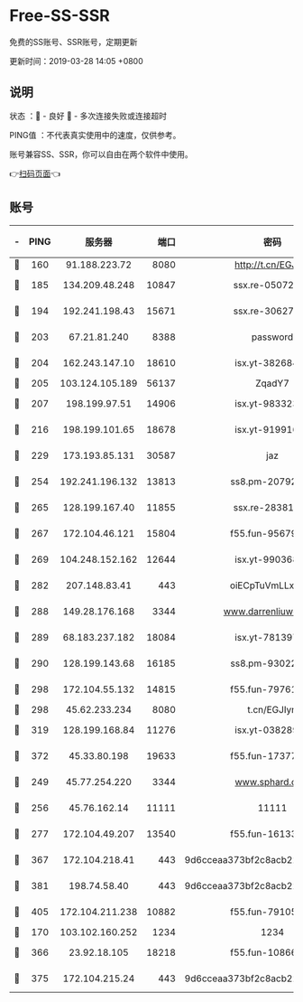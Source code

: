 # Free-SS-SSR

免费的SS账号、SSR账号，定期更新

更新时间：2019-03-28 14:05 +0800

## 说明

状态     ：🙂 - 良好 🙁 - 多次连接失败或连接超时

PING值   ：不代表真实使用中的速度，仅供参考。

账号兼容SS、SSR，你可以自由在两个软件中使用。

👉[扫码页面](https://liesauer.github.io/Free-SS-SSR/)👈

## 账号

|-|PING|服务器|端口|密码|加密方式|区域|
|:----:|:----:|:-----:|-----:|:----:|:----:|:----:|
|🙂|160|91.188.223.72|8080|http://t.cn/EGJIyrl|rc4-md5|RU|
|🙂|185|134.209.48.248|10847|ssx.re-05072689|aes-256-cfb|US|
|🙂|194|192.241.198.43|15671|ssx.re-30627784|aes-256-cfb|US|
|🙂|203|67.21.81.240|8388|password|aes-256-cfb|US|
|🙂|204|162.243.147.10|18610|isx.yt-38268471|aes-256-cfb|US|
|🙂|205|103.124.105.189|56137|ZqadY7|chacha20|US|
|🙂|207|198.199.97.51|14906|isx.yt-98332300|aes-256-cfb|US|
|🙂|216|198.199.101.65|18678|isx.yt-91991636|aes-256-cfb|US|
|🙂|229|173.193.85.131|30587|jaz|aes-256-cfb|US|
|🙂|254|192.241.196.132|13813|ss8.pm-20792898|aes-256-cfb|US|
|🙂|265|128.199.167.40|11855|ssx.re-28381308|aes-256-cfb|SG|
|🙂|267|172.104.46.121|15804|f55.fun-95679008|aes-256-cfb|SG|
|🙂|269|104.248.152.162|12644|isx.yt-99036844|aes-256-cfb|SG|
|🙂|282|207.148.83.41|443|oiECpTuVmLLxk4Ts|aes-256-cfb|AU|
|🙂|288|149.28.176.168|3344|www.darrenliuwei.com|aes-256-cfb|AU|
|🙂|289|68.183.237.182|18084|isx.yt-78139747|aes-256-cfb|SG|
|🙂|290|128.199.143.68|16185|ss8.pm-93022254|aes-256-cfb|SG|
|🙂|298|172.104.55.132|14815|f55.fun-79761040|aes-256-cfb|SG|
|🙂|298|45.62.233.234|8080|t.cn/EGJIyrl|rc4-md5|CA|
|🙂|319|128.199.168.84|11276|isx.yt-03828931|aes-256-cfb|SG|
|🙂|372|45.33.80.198|19633|f55.fun-17377809|aes-256-cfb|US|
|🙂|249|45.77.254.220|3344|www.sphard.com|aes-256-cfb|SG|
|🙂|256|45.76.162.14|11111|11111|aes-256-cfb|SG|
|🙂|277|172.104.49.207|13540|f55.fun-16133449|aes-256-cfb|SG|
|🙂|367|172.104.218.41|443|9d6cceaa373bf2c8acb22e60b6a58be6|aes-256-cfb|US|
|🙂|381|198.74.58.40|443|9d6cceaa373bf2c8acb22e60b6a58be6|aes-256-cfb|US|
|🙂|405|172.104.211.238|10882|f55.fun-79105579|aes-256-cfb|US|
|🙁|170|103.102.160.252|1234|1234|rc4-md5|JP|
|🙁|366|23.92.18.105|18218|f55.fun-10866563|aes-256-cfb|US|
|🙁|375|172.104.215.24|443|9d6cceaa373bf2c8acb22e60b6a58be6|aes-256-cfb|US|
